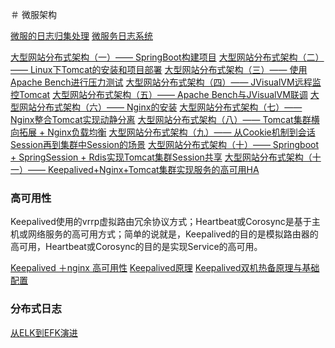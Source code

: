＃ 微服架构

[微服的日志归集处理](https://blog.csdn.net/QFYJ_TL/article/details/82799963)
[微服务日志系统](https://blog.csdn.net/nanxiaotao/article/details/80601510)


[大型网站分布式架构（一）—— SpringBoot构建项目](https://zaomianbao.com/blog/2018/08/22/10)
[大型网站分布式架构（二）—— Linux下Tomcat的安装和项目部署](https://zaomianbao.com/blog/2018/08/22/11)
[大型网站分布式架构（三）—— 使用Apache Bench进行压力测试](https://zaomianbao.com/blog/2018/08/22/12)
[大型网站分布式架构（四）—— JVisualVM远程监控Tomcat](https://zaomianbao.com/blog/2018/08/23/13)
[大型网站分布式架构（五）—— Apache Bench与JVisualVM联调](https://zaomianbao.com/blog/2018/08/23/14)
[大型网站分布式架构（六）—— Nginx的安装](https://zaomianbao.com/blog/2018/08/26/15)
[大型网站分布式架构（七）—— Nginx整合Tomcat实现动静分离](https://zaomianbao.com/blog/2018/08/28/16)
[大型网站分布式架构（八）—— Tomcat集群横向拓展 + Nginx负载均衡](https://zaomianbao.com/blog/2018/08/28/17)
[大型网站分布式架构（九）—— 从Cookie机制到会话Session再到集群中Session的场景](https://zaomianbao.com/blog/2018/08/28/18)
[大型网站分布式架构（十）—— Springboot + SpringSession + Rdis实现Tomcat集群Session共享](https://zaomianbao.com/blog/2018/08/28/19)
[大型网站分布式架构（十一）—— Keepalived+Nginx+Tomcat集群实现服务的高可用HA](https://zaomianbao.com/blog/2018/08/29/20)


### 高可用性

Keepalived使用的vrrp虚拟路由冗余协议方式；Heartbeat或Corosync是基于主机或网络服务的高可用方式；简单的说就是，Keepalived的目的是模拟路由器的高可用，Heartbeat或Corosync的目的是实现Service的高可用。

[Keepalived ＋nginx 高可用性](https://www.jianshu.com/p/a6b5ab36292a)
[Keepalived原理](https://blog.csdn.net/qq_24336773/article/details/82143367)
[Keepalived双机热备原理与基础配置](https://blog.csdn.net/qq_43070609/article/details/82151438)



### 分布式日志
[从ELK到EFK演进](https://www.cnblogs.com/tylercao/p/7803520.html)